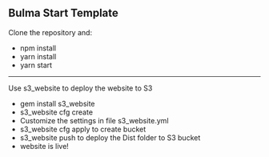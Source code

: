 Bulma Start Template
------------------------------------------------------------
Clone the repository and:
- npm install
- yarn install
- yarn start
------------------------------------------------------------
Use s3_website to deploy the website to S3
- gem install s3_website
- s3_website cfg create
- Customize the settings in file s3_website.yml
- s3_website cfg apply to create bucket
- s3_website push to deploy the Dist folder to S3 bucket
- website is live!
